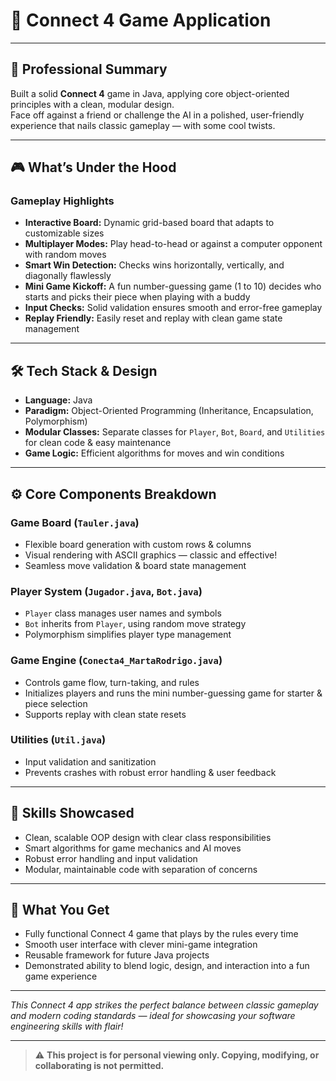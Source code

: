 # 🎉 Connect 4 Game Application

---

## 🚀 Professional Summary

Built a solid **Connect 4** game in Java, applying core object-oriented principles with a clean, modular design.  
Face off against a friend or challenge the AI in a polished, user-friendly experience that nails classic gameplay — with some cool twists.

---

## 🎮 What’s Under the Hood

### Gameplay Highlights

- **Interactive Board:** Dynamic grid-based board that adapts to customizable sizes  
- **Multiplayer Modes:** Play head-to-head or against a computer opponent with random moves  
- **Smart Win Detection:** Checks wins horizontally, vertically, and diagonally flawlessly  
- **Mini Game Kickoff:** A fun number-guessing game (1 to 10) decides who starts and picks their piece when playing with a buddy  
- **Input Checks:** Solid validation ensures smooth and error-free gameplay  
- **Replay Friendly:** Easily reset and replay with clean game state management  

---

## 🛠️ Tech Stack & Design

- **Language:** Java  
- **Paradigm:** Object-Oriented Programming (Inheritance, Encapsulation, Polymorphism)  
- **Modular Classes:** Separate classes for `Player`, `Bot`, `Board`, and `Utilities` for clean code & easy maintenance  
- **Game Logic:** Efficient algorithms for moves and win conditions  

---

## ⚙️ Core Components Breakdown

### Game Board (`Tauler.java`)

- Flexible board generation with custom rows & columns  
- Visual rendering with ASCII graphics — classic and effective!  
- Seamless move validation & board state management  

### Player System (`Jugador.java`, `Bot.java`)

- `Player` class manages user names and symbols  
- `Bot` inherits from `Player`, using random move strategy  
- Polymorphism simplifies player type management  

### Game Engine (`Conecta4_MartaRodrigo.java`)

- Controls game flow, turn-taking, and rules  
- Initializes players and runs the mini number-guessing game for starter & piece selection  
- Supports replay with clean state resets  

### Utilities (`Util.java`)

- Input validation and sanitization  
- Prevents crashes with robust error handling & user feedback  

---

## 🌟 Skills Showcased

- Clean, scalable OOP design with clear class responsibilities  
- Smart algorithms for game mechanics and AI moves  
- Robust error handling and input validation  
- Modular, maintainable code with separation of concerns  

---

## 🎁 What You Get

- Fully functional Connect 4 game that plays by the rules every time  
- Smooth user interface with clever mini-game integration  
- Reusable framework for future Java projects  
- Demonstrated ability to blend logic, design, and interaction into a fun game experience  

---

*This Connect 4 app strikes the perfect balance between classic gameplay and modern coding standards — ideal for showcasing your software engineering skills with flair!*

---

> ⚠️ **This project is for personal viewing only. Copying, modifying, or collaborating is not permitted.**
